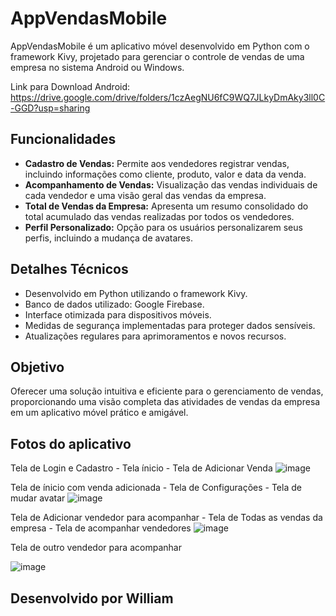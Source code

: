# AppVendasMobile

AppVendasMobile é um aplicativo móvel desenvolvido em Python com o framework Kivy, projetado para gerenciar o controle de vendas de uma empresa no sistema Android ou Windows.


Link para Download Android: https://drive.google.com/drive/folders/1czAegNU6fC9WQ7JLkyDmAky3ll0C-GGD?usp=sharing


## Funcionalidades

- **Cadastro de Vendas:** Permite aos vendedores registrar vendas, incluindo informações como cliente, produto, valor e data da venda.
- **Acompanhamento de Vendas:** Visualização das vendas individuais de cada vendedor e uma visão geral das vendas da empresa.
- **Total de Vendas da Empresa:** Apresenta um resumo consolidado do total acumulado das vendas realizadas por todos os vendedores.
- **Perfil Personalizado:** Opção para os usuários personalizarem seus perfis, incluindo a mudança de avatares.

## Detalhes Técnicos

- Desenvolvido em Python utilizando o framework Kivy.
- Banco de dados utilizado: Google Firebase.
- Interface otimizada para dispositivos móveis.
- Medidas de segurança implementadas para proteger dados sensíveis.
- Atualizações regulares para aprimoramentos e novos recursos.

## Objetivo
Oferecer uma solução intuitiva e eficiente para o gerenciamento de vendas, proporcionando uma visão completa das atividades de vendas da empresa em um aplicativo móvel prático e amigável.

## Fotos do aplicativo
Tela de Login e Cadastro - Tela ínicio - Tela de Adicionar Venda
![image](https://github.com/wdesouza95/appvendasmobile/assets/114028870/eaa536fe-0e1a-4ef6-971b-bf465e5268d7)


Tela de ínicio com venda adicionada - Tela de Configurações  - Tela de mudar avatar
![image](https://github.com/wdesouza95/appvendasmobile/assets/114028870/011ab3b1-6f30-49d2-a6b0-d2fd65e386e5)


Tela de Adicionar vendedor para acompanhar - Tela de Todas as vendas da empresa - Tela de acompanhar vendedores
![image](https://github.com/wdesouza95/appvendasmobile/assets/114028870/6f3f8d8b-7d25-455f-ad10-731f29c549ad)


Tela de outro vendedor para acompanhar


![image](https://github.com/wdesouza95/appvendasmobile/assets/114028870/199042b2-1be3-49e3-b0f6-7437373cad3d)

## Desenvolvido por William 

